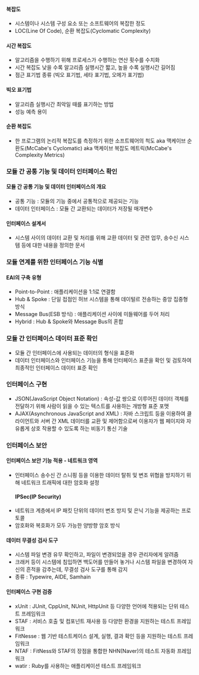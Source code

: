 <h4 id="복잡도">복잡도</h4>
<ul>
<li>시스템이나 시스템 구성 요소 또는 소프트웨어의 복잡한 정도</li>
<li>LOC(Line Of Code), 순환 복잡도(Cyclomatic Complexity)</li>
</ul>
<h4 id="시간-복잡도">시간 복잡도</h4>
<ul>
<li>알고리즘을 수행하기 위해 프로세스가 수행하는 연산 횟수를 수치화</li>
<li>시간 복잡도 낮을 수록 알고리즘 실행시간 짧고, 높을 수록 실행시간 길어짐</li>
<li>점근 표기법 종류 (빅오 표기법, 세타 표기법, 오메가 표기법)</li>
</ul>
<h4 id="빅오-표기법">빅오 표기법</h4>
<ul>
<li>알고리즘 실행시간 최악일 때를 표기하는 방법</li>
<li>성능 예측 용이</li>
</ul>
<h4 id="순환-복잡도">순환 복잡도</h4>
<ul>
<li>한 프로그램의 논리적 복잡도를 측정하기 위한 소프트웨어의 척도
aka 맥케이브 순환도(McCabe's Cyclomatic) 
aka 맥케이브 복잡도 메트릭(McCabe's Complexity Metrics)</li>
</ul>
<h3 id="모듈-간-공통-기능-및-데이터-인터페이스-확인">모듈 간 공통 기능 및 데이터 인터페이스 확인</h3>
<h4 id="모듈-간-공통-기능-및-데이터-인터페이스의-개요">모듈 간 공통 기능 및 데이터 인터페이스의 개요</h4>
<ul>
<li>공통 기능 : 모듈의 기능 중에서 공통적으로 제공되는 기능</li>
<li>데이터 인터페이스 : 모듈 간 교환되는 데이터가 저장될 매개변수</li>
</ul>
<h4 id="인터페이스-설계서">인터페이스 설계서</h4>
<ul>
<li>시스템 사이의 데이터 교환 및 처리를 위해 교환 데이터 및 관련 업무, 송수신 시스템 등에 대한 내용을 정의한 문서</li>
</ul>
<h3 id="모듈-연계를-위한-인터페이스-기능-식별">모듈 연계를 위한 인터페이스 기능 식별</h3>
<h4 id="eai의-구축-유형">EAI의 구축 유형</h4>
<ul>
<li>Point-to-Point : 애플리케이션을 1:1로 연결함</li>
<li>Hub &amp; Spoke : 단일 접점인 허브 시스템을 통해 데이털르 전송하는 중앙 집중형 방식</li>
<li>Message Bus(ESB 방식) : 애플리케이션 사이에 미들웨어를 두어 처리</li>
<li>Hybrid : Hub &amp; Spoke와 Message Bus의 혼합</li>
</ul>
<h3 id="모듈-간-인터페이스-데이터-표준-확인">모듈 간 인터페이스 데이터 표준 확인</h3>
<ul>
<li>모듈 간 인터페이스에 사용되는 데이터의 형식을 표준화</li>
<li>데이터 인터페이스와 인터페이스 기능을 통해 인터페이스 표준을 확인 및 검토하여 최종적인 인터페이스 데이터 표준 확인</li>
</ul>
<h3 id="인터페이스-구현">인터페이스 구현</h3>
<ul>
<li>JSON(JavaScript Object Notation) : 속성-값 쌍으로 이루어진 데이터 객체를 전달하기 위해 사람이 읽을 수 있는 텍스트를 사용하는 개방형 표준 포맷</li>
<li>AJAX(Asynchronous JavaScript and XML) : 자바 스크립트 등을 이용하여 클라이언트와 서버 간 XML 데이터를 교환 및 제어함으로써 이용자가 웹 페이지와 자유롭게 상호 작용할 수 있도록 하는 비동기 통신 기술</li>
</ul>
<h3 id="인터페이스-보안">인터페이스 보안</h3>
<h4 id="인터페이스-보안-기능-적용---네트워크-영역">인터페이스 보안 기능 적용 - 네트워크 영역</h4>
<ul>
<li>인터페이스 송수신 간 스니핑 등을 이용한 데이터 탈취 및 변조 위협을 방지하기 위해 네트워크 트래픽에 대한 암호화 설정<h4 id="ipsecip-security">IPSec(IP Security)</h4>
</li>
<li>네트워크 계층에서 IP 패킷 단위의 데이터 변조 방지 및 은닉 기능을 제공하는 프로토콜</li>
<li>암호화와 복호화가 모두 가능한 양방향 암호 방식</li>
</ul>
<h4 id="데이터-무결성-검사-도구">데이터 무결성 검사 도구</h4>
<ul>
<li>시스템 파일 변경 유무 확인하고, 파일이 변경되었을 경우 관리자에게 알려줌</li>
<li>크래커 등이 시스템에 침입하면 백도어를 만들어 놓거나 시스템 파일을 변경하여 자신의 흔적을 감추는데, 무결성 검사 도구를 통해 감지</li>
<li>종류 : Typewire, AIDE, Samhain</li>
</ul>
<h4 id="인터페이스-구현-검증">인터페이스 구현 검증</h4>
<ul>
<li>xUnit : JUnit, CppUnit, NUnit, HttpUnit 등 다양한 언어에 적용되는 단위 테스트 프레임워크</li>
<li>STAF : 서비스 호출 및 컴포넌트 재사용 등 다양한 환경을 지원하는 테스트 프레임워크</li>
<li>FitNesse : 웹 기반 테스트케이스 설계, 실행, 결과 확인 등을 지원하는 테스트 프레임워크</li>
<li>NTAF : FitNess와 STAF의 장점을 통합한 NHN(Naver)의 테스트 자동화 프레임워크</li>
<li>watir : Ruby를 사용하는 애플리케이션 테스트 프레임워크</li>
</ul>